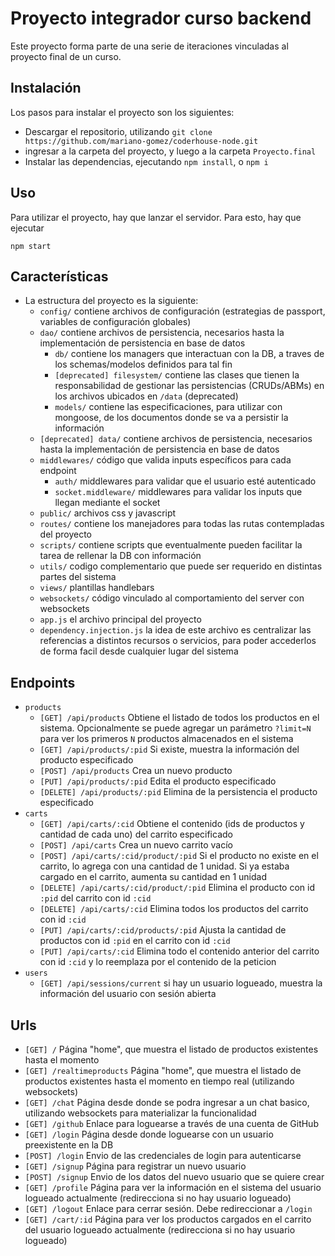 # Proyecto integrador curso backend

Este proyecto forma parte de una serie de iteraciones vinculadas al proyecto final de un curso.

## Instalación

Los pasos para instalar el proyecto son los siguientes:
- Descargar el repositorio, utilizando `git clone https://github.com/mariano-gomez/coderhouse-node.git`
- ingresar a la carpeta del proyecto, y luego a la carpeta `Proyecto.final`
- Instalar las dependencias, ejecutando `npm install`, o `npm i`

## Uso

Para utilizar el proyecto, hay que lanzar el servidor. Para esto, hay que ejecutar

```shell
npm start
```

## Características

- La estructura del proyecto es la siguiente:
    - `config/` contiene archivos de configuración (estrategias de passport, variables de configuración globales)
    - `dao/` contiene archivos de persistencia, necesarios hasta la implementación de persistencia en base de datos
        - `db/` contiene los managers que interactuan con la DB, a traves de los schemas/modelos definidos para tal fin
        - `[deprecated] filesystem/` contiene las clases que tienen la responsabilidad de gestionar las persistencias (CRUDs/ABMs) en los archivos ubicados en `/data` (deprecated)
        - `models/` contiene las especificaciones, para utilizar con mongoose, de los documentos donde se va a persistir la información
    - `[deprecated] data/` contiene archivos de persistencia, necesarios hasta la implementación de persistencia en base de datos
    - `middlewares/` código que valida inputs específicos para cada endpoint
        - `auth/` middlewares para validar que el usuario esté autenticado
        - `socket.middleware/` middlewares para validar los inputs que llegan mediante el socket
    - `public/` archivos css y javascript
    - `routes/` contiene los manejadores para todas las rutas contempladas del proyecto
    - `scripts/` contiene scripts que eventualmente pueden facilitar la tarea de rellenar la DB con información
    - `utils/` codigo complementario que puede ser requerido en distintas partes del sistema
    - `views/` plantillas handlebars
    - `websockets/` código vinculado al comportamiento del server con websockets
    - `app.js` el archivo principal del proyecto
    - `dependency.injection.js` la idea de este archivo es centralizar las referencias a distintos recursos o servicios, para poder accederlos de forma facil desde cualquier lugar del sistema

## Endpoints

- `products`
    - `[GET] /api/products` Obtiene el listado de todos los productos en el sistema. Opcionalmente se puede agregar un parámetro `?limit=N` para ver los primeros `N` productos almacenados en el sistema
    - `[GET] /api/products/:pid` Si existe, muestra la información del producto especificado
    - `[POST] /api/products` Crea un nuevo producto
    - `[PUT] /api/products/:pid` Edita el producto especificado
    - `[DELETE] /api/products/:pid` Elimina de la persistencia el producto especificado
- `carts`
    - `[GET] /api/carts/:cid` Obtiene el contenido (ids de productos y cantidad de cada uno) del carrito especificado
    - `[POST] /api/carts` Crea un nuevo carrito vacío
    - `[POST] /api/carts/:cid/product/:pid` Si el producto no existe en el carrito, lo agrega con una cantidad de 1 unidad. Si ya estaba cargado en el carrito, aumenta su cantidad en 1 unidad
    - `[DELETE] /api/carts/:cid/product/:pid` Elimina el producto con id `:pid` del carrito con id `:cid`
    - `[DELETE] /api/carts/:cid` Elimina todos los productos del carrito con id `:cid`
    - `[PUT] /api/carts/:cid/products/:pid` Ajusta la cantidad de productos con id `:pid` en el carrito con id `:cid`
    - `[PUT] /api/carts/:cid` Elimina todo el contenido anterior del carrito con id `:cid` y lo reemplaza por el contenido de la peticion
- `users`
    - `[GET] /api/sessions/current` si hay un usuario logueado, muestra la información del usuario con sesión abierta

## Urls
- `[GET] /` Página "home", que muestra el listado de productos existentes hasta el momento
- `[GET] /realtimeproducts` Página "home", que muestra el listado de productos existentes hasta el momento en tiempo real (utilizando websockets)
- `[GET] /chat` Página desde donde se podra ingresar a un chat basico, utilizando websockets para materializar la funcionalidad
- `[GET] /github` Enlace para loguearse a través de una cuenta de GitHub
- `[GET] /login` Página desde donde loguearse con un usuario preexistente en la DB
- `[POST] /login` Envio de las credenciales de login para autenticarse
- `[GET] /signup` Página para registrar un nuevo usuario
- `[POST] /signup` Envio de los datos del nuevo usuario que se quiere crear
- `[GET] /profile` Página para ver la información en el sistema del usuario logueado actualmente (redirecciona si no hay usuario logueado)
- `[GET] /logout` Enlace para cerrar sesión. Debe redireccionar a `/login`
- `[GET] /cart/:id` Página para ver los productos cargados en el carrito del usuario logueado actualmente (redirecciona si no hay usuario logueado)
